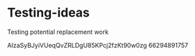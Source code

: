 # Testing-ideas
Testing potential replacement work


AIzaSyBJyiVUeqQvZRLDgU85KPcj2fzKt90w0zg
66294891757